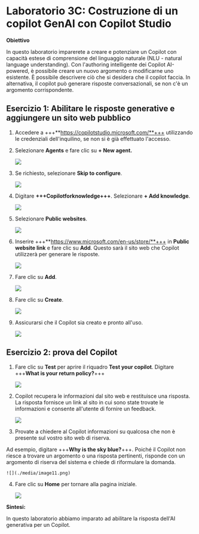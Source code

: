# Laboratorio 3C: Costruzione di un copilot GenAI con Copilot Studio

**Obiettivo**

In questo laboratorio imparerete a creare e potenziare un Copilot con
capacità estese di comprensione del linguaggio naturale (NLU - natural
language understanding). Con l'authoring intelligente dei Copilot
AI-powered, è possibile creare un nuovo argomento o modificarne uno
esistente. È possibile descrivere ciò che si desidera che il copilot
faccia. In alternativa, il copilot può generare risposte
conversazionali, se non c'è un argomento corrispondente.

## Esercizio 1: Abilitare le risposte generative e aggiungere un sito web pubblico

1.  Accedere a
    +++**https://copilotstudio.microsoft.com/**+++
    utilizzando le credenziali dell'inquilino, se non si è già
    effettuato l'accesso.

2.  Selezionare **Agents** e fare clic su **+ New agent.**

    ![](./media/image14.png)

3.  Se richiesto, selezionare **Skip to configure**.

    ![](./media/image2.png)

4.  Digitare **+++Copilotforknowledge+++**. Selezionare **+ Add
    knowledge**.

    ![](./media/image3.png)

5.  Selezionare **Public websites**.

    ![](./media/image4.png)

6.  Inserire
    +++**https://www.microsoft.com/en-us/store/**+++
    in **Public website link** e fare clic su **Add**. Questo sarà il
    sito web che Copilot utilizzerà per generare le risposte.

    ![](./media/image5.png)

7.  Fare clic su **Add**.

    ![](./media/image6.png)

8.  Fare clic su **Create**.

    ![](./media/image7.png)

9.  Assicurarsi che il Copilot sia creato e pronto all'uso.

    ![](./media/image8.png)

## Esercizio 2: prova del Copilot

1.  Fare clic su **Test** per aprire il riquadro **Test your copilot**.
    Digitare +++**What is your return policy?**+++

    ![](./media/image9.png)

2.  Copilot recupera le informazioni dal sito web e restituisce una
    risposta. La risposta fornisce un link al sito in cui sono state
    trovate le informazioni e consente all'utente di fornire un
    feedback.

    ![](./media/image10.png)

3.  Provate a chiedere al Copilot informazioni su qualcosa che non è
    presente sul vostro sito web di riserva.

Ad esempio, digitare +++**Why is the sky blue?**+++. Poiché il Copilot
non riesce a trovare un argomento o una risposta pertinenti, risponde
con un argomento di riserva del sistema e chiede di riformulare la
domanda.

    ![](./media/image11.png)

4.  Fare clic su **Home** per tornare alla pagina iniziale.

    ![](./media/image12.png)

**Sintesi:**

In questo laboratorio abbiamo imparato ad abilitare la risposta dell'AI
generativa per un Copilot.
